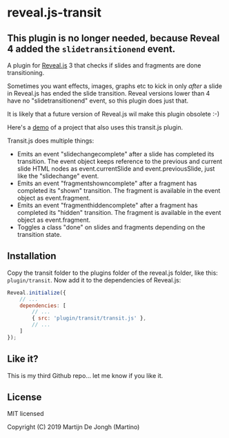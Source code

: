 # reveal.js-transit

## This plugin is no longer needed, because Reveal 4 added the `slidetransitionend` event. ##

A plugin for [Reveal.js](https://revealjs.com) 3 that checks if slides and fragments are done transitioning.

Sometimes you want effects, images, graphs etc to kick in only *after* a slide in Reveal.js has ended the slide transition. Reveal versions lower than 4 have no "slidetransitionend" event, so this plugin does just that. 

It is likely that a future version of Reveal.js wil make this plugin obsolete :-)


Here's a [demo](https://martinomagnifico.github.io/reveal.js-appearance/demo.html) of a project that also uses this transit.js plugin.


Transit.js does multiple things:
* Emits an event "slidechangecomplete" after a slide has completed its transition. The event object keeps reference to the previous and current slide HTML nodes as event.currentSlide and event.previousSlide, just like the "slidechange" event.
* Emits an event "fragmentshowncomplete" after a fragment has completed its "shown" transition. The fragment is available in the event object as event.fragment.
* Emits an event "fragmenthiddencomplete" after a fragment has completed its "hidden" transition. The fragment is available in the event object as event.fragment.
* Toggles a class "done" on slides and fragments depending on the transition state. 


## Installation

Copy the transit folder to the plugins folder of the reveal.js folder, like this: `plugin/transit`. Now add it to the dependencies of Reveal.js:


```javascript
Reveal.initialize({
	// ...
	dependencies: [
		// ... 
		{ src: 'plugin/transit/transit.js' },
		// ... 
	]
});
```

## Like it?
This is my third Github repo... let me know if you like it.


## License
MIT licensed

Copyright (C) 2019 Martijn De Jongh (Martino)
